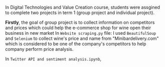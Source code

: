 In Digital Technologies and Value Creation course, students were assgined to complete two projects in term 1 (group project and individual project).

**Firstly**, the goal of group project is to collect information on competitors and prices which could help the e-commerce shop for wine open their business in new market
In ```Website scraping.py``` file: I used ```BeautifulSoup``` and ```Selenium``` to collect wine's price and name from "Minibardelivery.com" which is considered to be one of the company's competitors to help company perform price analysis.

In ```Twitter API and sentiment analysis.ipynb```, 

